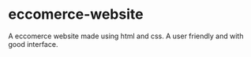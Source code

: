 # eccomerce-website
A eccomerce website made using html and css. A user friendly and with good interface. 
